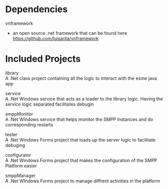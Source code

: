 # Dependencies
vnframework  
 - an open source .net framework that can be found here https://github.com/luisarita/vnframework  

# Included Projects  
library  
 A .Net class project containing all the logic to interact with the esme java app  

service  
 A .Net Windows service that acts as a loader to the library logic. Having the service logic separated facilitates debugin  

smppMonitor  
 A .Net Windows service that helps monitor the SMPP Instances and do corresponding restarts 

tester  
 A .Net Windows Forms project that loads up the server logic to facilitate debuging  

configurator  
 A .Net Windows Forms project that makes the configuration of the SMPP Platform easier

smppManager  
 A .Net WIndows Forms project to manage diffrent activities in the platform  

